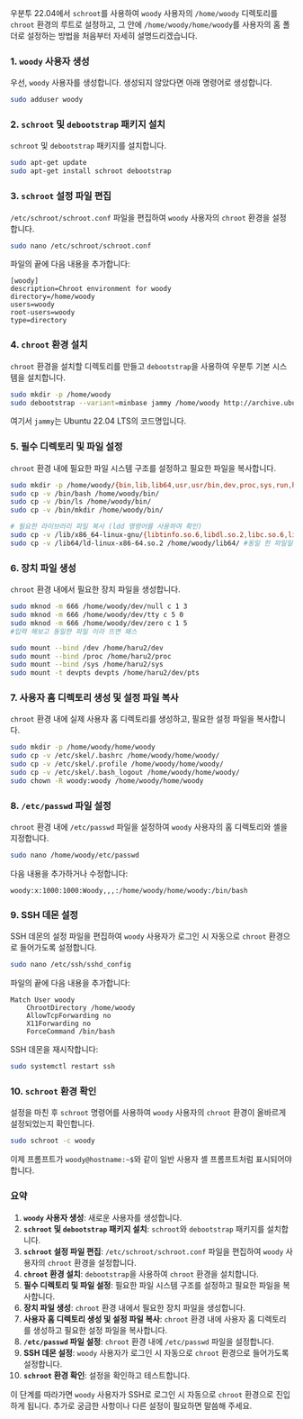 우분투 22.04에서 `schroot`를 사용하여 `woody` 사용자의 `/home/woody` 디렉토리를 `chroot` 환경의 루트로 설정하고, 그 안에 `/home/woody/home/woody`를 사용자의 홈 폴더로 설정하는 방법을 처음부터 자세히 설명드리겠습니다.

### 1. `woody` 사용자 생성
우선, `woody` 사용자를 생성합니다. 생성되지 않았다면 아래 명령어로 생성합니다.

```bash
sudo adduser woody
```

### 2. `schroot` 및 `debootstrap` 패키지 설치
`schroot` 및 `debootstrap` 패키지를 설치합니다.

```bash
sudo apt-get update
sudo apt-get install schroot debootstrap
```

### 3. `schroot` 설정 파일 편집
`/etc/schroot/schroot.conf` 파일을 편집하여 `woody` 사용자의 `chroot` 환경을 설정합니다.

```bash
sudo nano /etc/schroot/schroot.conf
```

파일의 끝에 다음 내용을 추가합니다:

```plaintext
[woody]
description=Chroot environment for woody
directory=/home/woody
users=woody
root-users=woody
type=directory
```

### 4. `chroot` 환경 설치
`chroot` 환경을 설치할 디렉토리를 만들고 `debootstrap`을 사용하여 우분투 기본 시스템을 설치합니다.

```bash
sudo mkdir -p /home/woody
sudo debootstrap --variant=minbase jammy /home/woody http://archive.ubuntu.com/ubuntu/
```

여기서 `jammy`는 Ubuntu 22.04 LTS의 코드명입니다.

### 5. 필수 디렉토리 및 파일 설정
`chroot` 환경 내에 필요한 파일 시스템 구조를 설정하고 필요한 파일을 복사합니다.

```bash
sudo mkdir -p /home/woody/{bin,lib,lib64,usr,usr/bin,dev,proc,sys,run,home}
sudo cp -v /bin/bash /home/woody/bin/
sudo cp -v /bin/ls /home/woody/bin/
sudo cp -v /bin/mkdir /home/woody/bin/

# 필요한 라이브러리 파일 복사 (ldd 명령어를 사용하여 확인)
sudo cp -v /lib/x86_64-linux-gnu/{libtinfo.so.6,libdl.so.2,libc.so.6,libselinux.so.1} /home/woody/lib/
sudo cp -v /lib64/ld-linux-x86-64.so.2 /home/woody/lib64/ #동일 한 파일일 이라 뜨면 패스 
```

### 6. 장치 파일 생성
`chroot` 환경 내에서 필요한 장치 파일을 생성합니다.

```bash
sudo mknod -m 666 /home/woody/dev/null c 1 3
sudo mknod -m 666 /home/woody/dev/tty c 5 0
sudo mknod -m 666 /home/woody/dev/zero c 1 5
#입력 해보고 동일한 파일 이라 뜨면 패스

sudo mount --bind /dev /home/haru2/dev
sudo mount --bind /proc /home/haru2/proc
sudo mount --bind /sys /home/haru2/sys
sudo mount -t devpts devpts /home/haru2/dev/pts
```

### 7. 사용자 홈 디렉토리 생성 및 설정 파일 복사
`chroot` 환경 내에 실제 사용자 홈 디렉토리를 생성하고, 필요한 설정 파일을 복사합니다.

```bash
sudo mkdir -p /home/woody/home/woody
sudo cp -v /etc/skel/.bashrc /home/woody/home/woody/
sudo cp -v /etc/skel/.profile /home/woody/home/woody/
sudo cp -v /etc/skel/.bash_logout /home/woody/home/woody/
sudo chown -R woody:woody /home/woody/home/woody
```

### 8. `/etc/passwd` 파일 설정
`chroot` 환경 내에 `/etc/passwd` 파일을 설정하여 `woody` 사용자의 홈 디렉토리와 셸을 지정합니다.

```bash
sudo nano /home/woody/etc/passwd
```

다음 내용을 추가하거나 수정합니다:

```plaintext
woody:x:1000:1000:Woody,,,:/home/woody/home/woody:/bin/bash
```

### 9. SSH 데몬 설정
SSH 데몬의 설정 파일을 편집하여 `woody` 사용자가 로그인 시 자동으로 `chroot` 환경으로 들어가도록 설정합니다.

```bash
sudo nano /etc/ssh/sshd_config
```

파일의 끝에 다음 내용을 추가합니다:

```plaintext
Match User woody
    ChrootDirectory /home/woody
    AllowTcpForwarding no
    X11Forwarding no
    ForceCommand /bin/bash
```

SSH 데몬을 재시작합니다:

```bash
sudo systemctl restart ssh
```

### 10. `schroot` 환경 확인
설정을 마친 후 `schroot` 명령어를 사용하여 `woody` 사용자의 `chroot` 환경이 올바르게 설정되었는지 확인합니다.

```bash
sudo schroot -c woody
```

이제 프롬프트가 `woody@hostname:~$`와 같이 일반 사용자 셸 프롬프트처럼 표시되어야 합니다.

### 요약
1. **`woody` 사용자 생성**: 새로운 사용자를 생성합니다.
2. **`schroot` 및 `debootstrap` 패키지 설치**: `schroot`와 `debootstrap` 패키지를 설치합니다.
3. **`schroot` 설정 파일 편집**: `/etc/schroot/schroot.conf` 파일을 편집하여 `woody` 사용자의 `chroot` 환경을 설정합니다.
4. **`chroot` 환경 설치**: `debootstrap`을 사용하여 `chroot` 환경을 설치합니다.
5. **필수 디렉토리 및 파일 설정**: 필요한 파일 시스템 구조를 설정하고 필요한 파일을 복사합니다.
6. **장치 파일 생성**: `chroot` 환경 내에서 필요한 장치 파일을 생성합니다.
7. **사용자 홈 디렉토리 생성 및 설정 파일 복사**: `chroot` 환경 내에 사용자 홈 디렉토리를 생성하고 필요한 설정 파일을 복사합니다.
8. **`/etc/passwd` 파일 설정**: `chroot` 환경 내에 `/etc/passwd` 파일을 설정합니다.
9. **SSH 데몬 설정**: `woody` 사용자가 로그인 시 자동으로 `chroot` 환경으로 들어가도록 설정합니다.
10. **`schroot` 환경 확인**: 설정을 확인하고 테스트합니다.

이 단계를 따라가면 `woody` 사용자가 SSH로 로그인 시 자동으로 `chroot` 환경으로 진입하게 됩니다. 추가로 궁금한 사항이나 다른 설정이 필요하면 말씀해 주세요.
